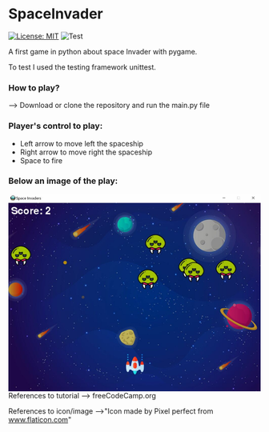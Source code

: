 # SpaceInvader

[![License: MIT](https://img.shields.io/badge/License-MIT-yellow.svg)](https://opensource.org/licenses/MIT)  ![Test](https://github.com/SudatiSimone/SpaceInvader/workflows/Test/badge.svg?branch=master&event=push)

A first game in python about space Invader with pygame. 

To test I used the testing framework unittest.


### **How to play?** 

--> Download or clone the repository and run the main.py file

### **Player's control to play:**

- Left arrow to move left the spaceship
- Right arrow to move right the spaceship
- Space to fire 

### **Below an image of the play:**

<img src="Capture.jpg"
     style="float: left; margin-right: 10px;" />


References to tutorial --> freeCodeCamp.org 

References to icon/image -->"Icon made by Pixel perfect from www.flaticon.com"
